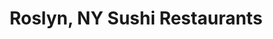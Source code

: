 ---
layout: city
title: Roslyn, NY Sushi Restaurants
permalink: /new-york/roslyn/
stateAbbr: NY
stateName: New York
cityName: Roslyn

---